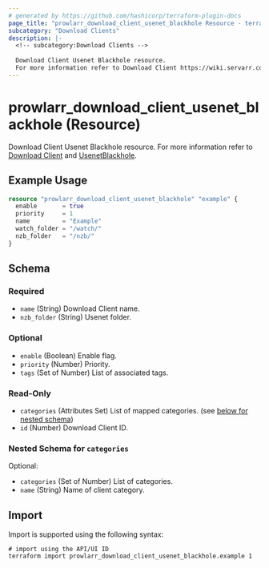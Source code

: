 ```yaml
---
# generated by https://github.com/hashicorp/terraform-plugin-docs
page_title: "prowlarr_download_client_usenet_blackhole Resource - terraform-provider-prowlarr"
subcategory: "Download Clients"
description: |-
  <!-- subcategory:Download Clients -->
  
  Download Client Usenet Blackhole resource.
  For more information refer to Download Client https://wiki.servarr.com/prowlarr/settings#download-clients and UsenetBlackhole https://wiki.servarr.com/prowlarr/supported#usenetblackhole.
---
```


# prowlarr_download_client_usenet_blackhole (Resource)

<!-- subcategory:Download Clients -->
Download Client Usenet Blackhole resource.
For more information refer to [Download Client](https://wiki.servarr.com/prowlarr/settings#download-clients) and [UsenetBlackhole](https://wiki.servarr.com/prowlarr/supported#usenetblackhole).

## Example Usage

```terraform
resource "prowlarr_download_client_usenet_blackhole" "example" {
  enable       = true
  priority     = 1
  name         = "Example"
  watch_folder = "/watch/"
  nzb_folder   = "/nzb/"
}
```

<!-- schema generated by tfplugindocs -->
## Schema

### Required

- `name` (String) Download Client name.
- `nzb_folder` (String) Usenet folder.

### Optional

- `enable` (Boolean) Enable flag.
- `priority` (Number) Priority.
- `tags` (Set of Number) List of associated tags.

### Read-Only

- `categories` (Attributes Set) List of mapped categories. (see [below for nested schema](#nestedatt--categories))
- `id` (Number) Download Client ID.

<a id="nestedatt--categories"></a>
### Nested Schema for `categories`

Optional:

- `categories` (Set of Number) List of categories.
- `name` (String) Name of client category.

## Import

Import is supported using the following syntax:

```shell
# import using the API/UI ID
terraform import prowlarr_download_client_usenet_blackhole.example 1
```

